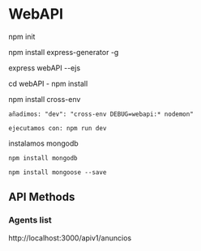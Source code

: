 # WebAPI

npm init

npm install express-generator -g

express webAPI --ejs

cd webAPI - npm install

npm install cross-env

    añadimos: "dev": "cross-env DEBUG=webapi:* nodemon"

    ejecutamos con: npm run dev

instalamos mongodb

    npm install mongodb

    npm install mongoose --save

    

## API Methods

### Agents list

http://localhost:3000/apiv1/anuncios